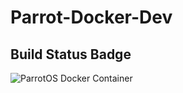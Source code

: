 # Parrot-Docker-Dev

## Build Status Badge

![ParrotOS Docker Container](https://github.com/DFTECHSDEVCENTER/Parrot-Docker-Dev/workflows/Docker%20Image%20CI/badge.svg)
